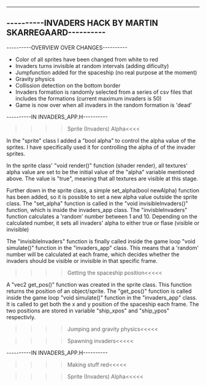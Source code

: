 -------------------------------------------------------
----------INVADERS HACK BY MARTIN SKARREGAARD----------
-------------------------------------------------------

----------OVERVIEW OVER CHANGES----------

- Color of all sprites have been changed from white to red
- Invaders turns invisible at random intervals (adding dificulty)
- Jumpfunction added for the spaceship (no real purpose at the moment)
- Gravity physics
- Collission detection on the bottom border
- Invaders formation is randomly selected from a series of csv files that includes the 
formations (current maximum invaders is 50)
- Game is now over when all invaders in the random formation is 'dead'



----------IN INVADERS_APP.H----------

>>>>Sprite (Invaders) Alpha<<<<

In the "sprite" class I added a "bool alpha" to control the alpha value of the sprites. 
I have specifically used it for controlling the alpha of of the invader sprites.

In the sprite class' "void render()" function (shader render), all textures' alpha 
value are set to be the initial value of the "alpha" variable mentioned above. 
The value is "true", meaning that all textures are visible at this stage.

Further down in the sprite class, a simple set_alpha(bool newAlpha) function has been added, 
so it is possible to set a new alpha value outside the sprite class.
The "set_alpha" function is called in the "void invisibleInvaders()" function, which is 
inside the invaders_app class. The "invisbleInvaders" function calculates a 'random' number 
between 1 and 10. Depending on the calculated number, it sets all invaders' alpha to either
true or flase (visible or invisible)

The "invisibleInvaders" function is finally called inside the game loop "void 
simulate()" function in the "invaders_app" class. This means that a 'random' number will be
calculated at each frame, which decides whether the invaders should be visible or invisible 
in that specific frame. 




>>>>Getting the spaceship position<<<<<

A "vec2 get_pos()" function was created in the sprite class. This function returns the
position of an object/sprite. The "get_pos()" function is called inside the game loop "void 
simulate()" function in the "invaders_app" class. It is called to get both the x and y 
position of the spaceship each frame. The two positions are stored in variable "ship_xpos" 
and "ship_ypos" respectivly. 




>>>>Jumping and gravity physics<<<<<




>>>>Spawning invaders<<<<<





----------IN INVADERS_APP.H----------

>>>>Making stuff red<<<<< 




>>>>Sprite (Invaders) Alpha<<<<< 